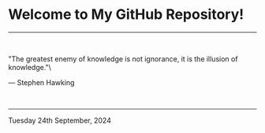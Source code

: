 # Welcome to My GitHub Repository!

---

<br>

"The greatest enemy of knowledge is not ignorance, it is the illusion of knowledge."\

― Stephen Hawking
 
</br>

---
Tuesday 24th September, 2024
